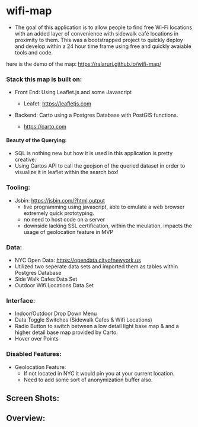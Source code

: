 # wifi-map

* The goal of this application is to allow people to find free Wi-Fi locations with an added layer of convenience with  sidewalk café locations in proximity to them. This was a bootstrapped project to quickly deploy and develop within a 24 hour time frame using free and quickly avaiable tools and code. 

here is the demo of the map: https://ralaruri.github.io/wifi-map/


### Stack this map is built on:
* Front End: Using Leaflet.js and some Javascript
  * Leafet: https://leafletjs.com 
  
* Backend: Carto using a Postgres Database with PostGIS functions.
  * https://carto.com
  
#### Beauty of the Querying:
* SQL is nothing new but how it is used in this application is pretty creative:
* Using Cartos API to call the geojson of the queried dataset in order to visualize it in leaflet within the search box!

### Tooling:
* Jsbin: https://jsbin.com/?html,output
  * live programming using javascript, able to emulate a web browser extremely quick prototyping. 
  * no need to host code on a server
  * downside lacking SSL certification, within the meulation, impacts the usage of geolocation feature in MVP

### Data:
 * NYC Open Data: https://opendata.cityofnewyork.us
 * Utilized two seperate data sets and imported them as tables within Postgres Database
  * Side Walk Cafes Data Set
  * Outdoor Wifi Locations Data Set
 

### Interface:
* Indoor/Outdoor Drop Down Menu
* Data Toggle Switches (Sidewalk Cafes & Wifi Locations)
* Radio Button to switch between a low detail light base map & and a higher detail base map provided by Carto. 
* Hover over Points


### Disabled Features:
* Geolocation Feature:
  * If not located in NYC it would pin you at your current location. 
  * Need to add some sort of anonymization buffer also.

## Screen Shots:
## Overview:

